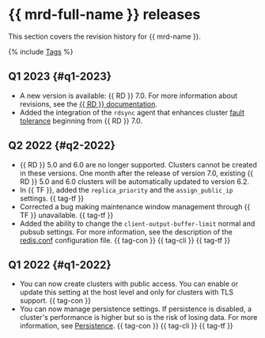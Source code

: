 # {{ mrd-full-name }} releases

This section covers the revision history for {{ mrd-name }}.

{% include [Tags](../_includes/mdb/release-notes-tags.md) %}

## Q1 2023 {#q1-2023}

* A new version is available: {{ RD }} 7.0. For more information about revisions, see the [{{ RD }} documentation](https://raw.githubusercontent.com/redis/redis/7.0/00-RELEASENOTES).
* Added the integration of the `rdsync` agent that enhances cluster [fault tolerance](concepts/switchover.md) beginning from {{ RD }} 7.0.

## Q2 2022 {#q2-2022}

* {{ RD }} 5.0 and 6.0 are no longer supported. Clusters cannot be created in these versions. One month after the release of version 7.0, existing {{ RD }} 5.0 and 6.0 clusters will be automatically updated to version 6.2.
* In {{ TF }}, added the `replica_priority` and the `assign_public_ip` settings. {{ tag-tf }}
* Corrected a bug making maintenance window management through {{ TF }} unavailable. {{ tag-tf }}
* Added the ability to change the `client-output-buffer-limit` normal and pubsub settings. For more information, see the description of the [redis.conf](https://raw.githubusercontent.com/redis/redis/unstable/redis.conf) configuration file. {{ tag-con }} {{ tag-cli }} {{ tag-tf }}

## Q1 2022 {#q1-2022}

* You can now create clusters with public access. You can enable or update this setting at the host level and only for clusters with TLS support. {{ tag-con }}
* You can now manage persistence settings. If persistence is disabled, a cluster's performance is higher but so is the risk of losing data. For more information, see [Persistence](concepts/replication#persistence). {{ tag-con }} {{ tag-cli }} {{ tag-tf }}
